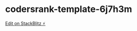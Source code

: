 # codersrank-template-6j7h3m

[Edit on StackBlitz ⚡️](https://stackblitz.com/edit/codersrank-template-6j7h3m)